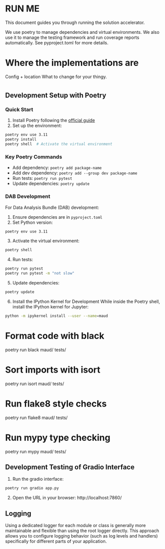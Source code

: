 # RUN ME

This document guides you through running the solution accelerator.

We use poetry to manage dependencies and virtual environments. We also use it to manage the testing framework and run coverage reports automatically. See pyproject.toml for more details.

# Where the implementations are

Config + location
What to change for your thingy.

# 


## Development Setup with Poetry

### Quick Start

1. Install Poetry following the [official guide](https://python-poetry.org/docs/#installation)
2. Set up the environment:
```bash
poetry env use 3.11
poetry install
poetry shell  # Activate the virtual environment
```

### Key Poetry Commands

- Add dependency: `poetry add package-name`
- Add dev dependency: `poetry add --group dev package-name`
- Run tests: `poetry run pytest`
- Update dependencies: `poetry update`

### DAB Development

For Data Analysis Bundle (DAB) development:

1. Ensure dependencies are in `pyproject.toml`
2. Set Python version:
```bash
poetry env use 3.11
```

3. Activate the virtual environment:
```bash
poetry shell
```

4. Run tests:
```bash
poetry run pytest
poetry run pytest -m "not slow"
```

5. Update dependencies:
```bash
poetry update
```

6. Install the IPython Kernel for Development
While inside the Poetry shell, install the IPython kernel for Jupyter:
```bash 
python -m ipykernel install --user --name=maud
```

# Format code with black
poetry run black maud/ tests/

# Sort imports with isort
poetry run isort maud/ tests/

# Run flake8 style checks
poetry run flake8 maud/ tests/

# Run mypy type checking
poetry run mypy maud/ tests/

## Development Testing of Gradio Interface

1. Run the gradio interface:
```bash
poetry run gradio app.py
```

2. Open the URL in your browser: http://localhost:7860/

## Logging

Using a dedicated logger for each module or class is generally more maintainable and flexible than using the root logger directly. This approach allows you to configure logging behavior (such as log levels and handlers) specifically for different parts of your application. 
